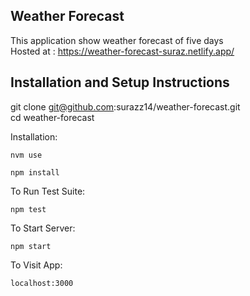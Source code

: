 ## Weather Forecast
This application show weather forecast of five days
<br/>
Hosted at : https://weather-forecast-suraz.netlify.app/

## Installation and Setup Instructions

git clone git@github.com:surazz14/weather-forecast.git
<br/>
cd weather-forecast
<br/>

Installation:

`nvm use`

`npm install`

To Run Test Suite:  

`npm test`  

To Start Server:

`npm start`  

To Visit App:

`localhost:3000` 




